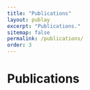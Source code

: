 ```yaml
---
title: "Publications"
layout: publay
excerpt: "Publications."
sitemap: false
permalink: /publications/
order: 3
---
```


# Publications

